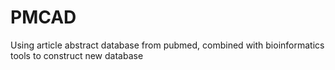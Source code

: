 # PMCAD

Using article abstract database from pubmed, combined with bioinformatics tools to construct new database
